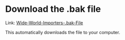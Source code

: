 # **Download the .bak file**

Link:
[Wide-World-Importers-.bak-File](https://mcas-proxyweb.mcas.ms/certificate-checker?login=false&originalUrl=https%3A%2F%2Fgithub.com.mcas.ms%2FMicrosoft%2Fsql-server-samples%2Freleases%2Fdownload%2Fwide-world-importers-v1.0%2FWideWorldImporters-Full.bak)

This automatically downloads the file to your computer.

